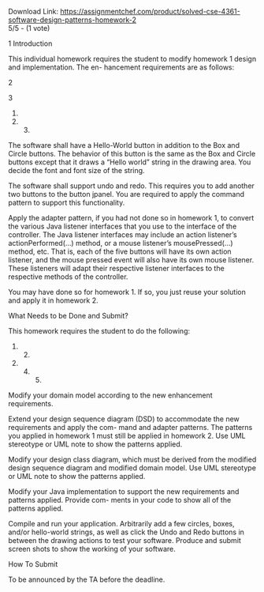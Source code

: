 Download Link: https://assignmentchef.com/product/solved-cse-4361-software-design-patterns-homework-2
<br>
5/5 - (1 vote)

<span style="font-family: -apple-system, BlinkMacSystemFont, 'Segoe UI', Roboto, Oxygen-Sans, Ubuntu, Cantarell, 'Helvetica Neue', sans-serif;">1 Introduction</span>

This individual homework requires the student to modify homework 1 design and implementation. The en- hancement requirements are as follows:

2

3

1.

2. 3.

The software shall have a Hello-World button in addition to the Box and Circle buttons. The behavior of this button is the same as the Box and Circle buttons except that it draws a “Hello world” string in the drawing area. You decide the font and font size of the string.

The software shall support undo and redo. This requires you to add another two buttons to the button jpanel. You are required to apply the command pattern to support this functionality.

Apply the adapter pattern, if you had not done so in homework 1, to convert the various Java listener interfaces that you use to the interface of the controller. The Java listener interfaces may include an action listener’s actionPerformed(…) method, or a mouse listener’s mousePressed(…) method, etc. That is, each of the five buttons will have its own action listener, and the mouse pressed event will also have its own mouse listener. These listeners will adapt their respective listener interfaces to the respective methods of the controller.

You may have done so for homework 1. If so, you just reuse your solution and apply it in homework 2.

What Needs to be Done and Submit?

This homework requires the student to do the following:

1. 2.

3. 4. 5.

Modify your domain model according to the new enhancement requirements.

Extend your design sequence diagram (DSD) to accommodate the new requirements and apply the com- mand and adapter patterns. The patterns you applied in homework 1 must still be applied in homework 2. Use UML stereotype or UML note to show the patterns applied.

Modify your design class diagram, which must be derived from the modified design sequence diagram and modified domain model. Use UML stereotype or UML note to show the patterns applied.

Modify your Java implementation to support the new requirements and patterns applied. Provide com- ments in your code to show all of the patterns applied.

Compile and run your application. Arbitrarily add a few circles, boxes, and/or hello-world strings, as well as click the Undo and Redo buttons in between the drawing actions to test your software. Produce and submit screen shots to show the working of your software.

How To Submit

To be announced by the TA before the deadline.